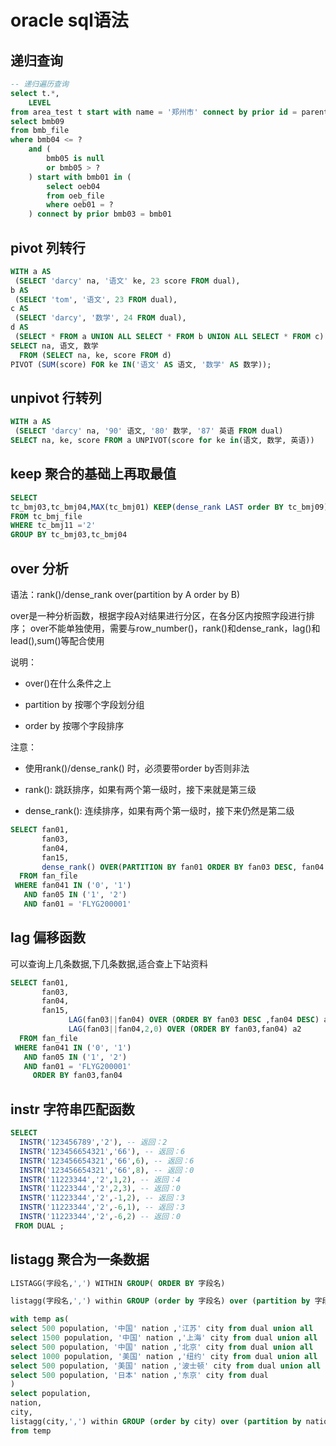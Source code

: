 # oracle sql语法



## 递归查询

```sql
-- 递归遍历查询
select t.*,
    LEVEL
from area_test t start with name = '郑州市' connect by prior id = parent_id;
select bmb09
from bmb_file
where bmb04 <= ?
    and (
        bmb05 is null
        or bmb05 > ?
    ) start with bmb01 in (
        select oeb04
        from oeb_file
        where oeb01 = ?
    ) connect by prior bmb03 = bmb01
```

## pivot 列转行

```sql
WITH a AS
 (SELECT 'darcy' na, '语文' ke, 23 score FROM dual),
b AS
 (SELECT 'tom', '语文', 23 FROM dual),
c AS
 (SELECT 'darcy', '数学', 24 FROM dual),
d AS
 (SELECT * FROM a UNION ALL SELECT * FROM b UNION ALL SELECT * FROM c)
SELECT na, 语文, 数学
  FROM (SELECT na, ke, score FROM d)
PIVOT (SUM(score) FOR ke IN('语文' AS 语文, '数学' AS 数学));
```

## unpivot 行转列

```sql
WITH a AS
 (SELECT 'darcy' na, '90' 语文, '80' 数学, '87' 英语 FROM dual)
SELECT na, ke, score FROM a UNPIVOT(score for ke in(语文, 数学, 英语))
```

## keep 聚合的基础上再取最值

```sql
SELECT  
tc_bmj03,tc_bmj04,MAX(tc_bmj01) KEEP(dense_rank LAST order BY tc_bmj09) max01
FROM tc_bmj_file
WHERE tc_bmj11 ='2'
GROUP BY tc_bmj03,tc_bmj04
```

## over 分析

语法：rank()/dense_rank over(partition by A order by B)

over是一种分析函数，根据字段A对结果进行分区，在各分区内按照字段进行排序；
over不能单独使用，需要与row_number()，rank()和dense_rank，lag()和lead(),sum()等配合使用

说明：

- over()在什么条件之上

- partition by 按哪个字段划分组

- order by 按哪个字段排序

注意：

- 使用rank()/dense_rank() 时，必须要带order by否则非法

- rank(): 跳跃排序，如果有两个第一级时，接下来就是第三级

- dense_rank(): 连续排序，如果有两个第一级时，接下来仍然是第二级

```sql
SELECT fan01,
       fan03,
       fan04,
       fan15,
       dense_rank() OVER(PARTITION BY fan01 ORDER BY fan03 DESC, fan04 DESC) r
  FROM fan_file
 WHERE fan041 IN ('0', '1')
   AND fan05 IN ('1', '2')
   AND fan01 = 'FLYG200001'
```

## lag 偏移函数

可以查询上几条数据,下几条数据,适合查上下站资料

```sql
SELECT fan01,
       fan03,
       fan04,
       fan15,
			 LAG(fan03||fan04) OVER (ORDER BY fan03 DESC ,fan04 DESC) a1,
			 LAG(fan03||fan04,2,0) OVER (ORDER BY fan03,fan04) a2
  FROM fan_file
 WHERE fan041 IN ('0', '1')
   AND fan05 IN ('1', '2')
   AND fan01 = 'FLYG200001'
	 ORDER BY fan03,fan04
```

## instr 字符串匹配函数

```sql
SELECT 
  INSTR('123456789','2'), -- 返回：2
  INSTR('123456654321','66'), -- 返回：6
  INSTR('123456654321','66',6), -- 返回：6
  INSTR('123456654321','66',8), -- 返回：0
  INSTR('11223344','2',1,2), -- 返回：4
  INSTR('11223344','2',2,3), -- 返回：0
  INSTR('11223344','2',-1,2), -- 返回：3
  INSTR('11223344','2',-6,1), -- 返回：3
  INSTR('11223344','2',-6,2) -- 返回：0
 FROM DUAL ;
```

## listagg 聚合为一条数据

```sql
LISTAGG(字段名,',') WITHIN GROUP( ORDER BY 字段名)
```
```sql
listagg(字段名,',') within GROUP (order by 字段名) over (partition by 字段名) rank
```

```sql
with temp as(
select 500 population, '中国' nation ,'江苏' city from dual union all
select 1500 population, '中国' nation ,'上海' city from dual union all
select 500 population, '中国' nation ,'北京' city from dual union all
select 1000 population, '美国' nation ,'纽约' city from dual union all
select 500 population, '美国' nation ,'波士顿' city from dual union all
select 500 population, '日本' nation ,'东京' city from dual
)
select population,
nation,
city,
listagg(city,',') within GROUP (order by city) over (partition by nation) rank
from temp
```





